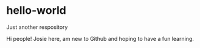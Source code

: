 # hello-world
Just another respository

Hi people!
Josie here, am new to Github and hoping to have a 
fun learning.
